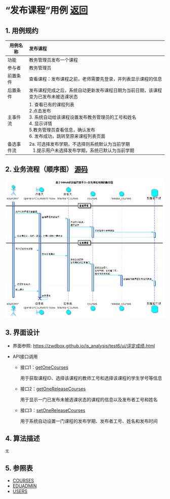 ﻿<!-- markdownlint-disable MD033-->
<!-- 禁止MD033类型的警告 https://www.npmjs.com/package/markdownlint -->

# “发布课程”用例 [返回](../README.md)
## 1. 用例规约

|用例名称|发布课程|
|-------|:-------------|
|功能|教务管理员发布一个课程|
|参与者|教务管理员|
|前置条件|查看课程：发布课程之前，老师需要先登录，并列表显示课程的信息|
|后置条件| 发布课程完成之后，系统自动更新发布课程日期为当前日期，该课程变为已发布未被选课状态|
|主事件流| 1. 查看已有的课程列表 <br/> 2.点击发布<br/>3. 系统自动给该课程设置发布教务管理员的工号和姓名<br/> 4. 显示详情<br/> 5.教务管理员查看信息，确认发布<br/> 6. 发布成功，跳转至原来课程列表页面|
|备选事件流|2a. 可选择发布学期，不选择则系统默认为当前学期 <br/>&nbsp;&nbsp; 1.提示用户未选择发布学期，系统已默认为当前学期|


## 2. 业务流程（顺序图） [源码](../src/sequence发布课程.puml)
![sequence1](../image/sequence发布课程.png)

    
## 3. 界面设计
- 界面参照: https://zwdbox.github.io/is_analysis/test6/ui/评定成绩.html

- API接口调用

    - 接口1：[getOneCourses](../接口/getOneCourses.md)

        用于获取课程ID、选择该课程的教师工号和选择该课程的学生学号等信息
        
    - 接口2：[getOneReleaseCourses](../接口/getOneReleaseCourses.md)
        
        用于显示一门已发布未被选课状态的课程的信息以及发布者工号和姓名
         
    - 接口3：[setOneReleaseCourses](../接口/setOneReleaseCourses.md)
    
        用于系统自动设置一门课程的发布学期、发布者工号、姓名和发布时间
    
## 4. 算法描述
    无
    
## 5. 参照表

- [COURSES](../数据库设计.md/#COURSES)
- [EDUADMIN](../数据库设计.md/#EDUADMIN)
- [USERS](../数据库设计.md/#USERS)



